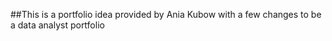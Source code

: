 ##This is a portfolio idea provided by Ania Kubow with a few changes to be a data analyst portfolio
